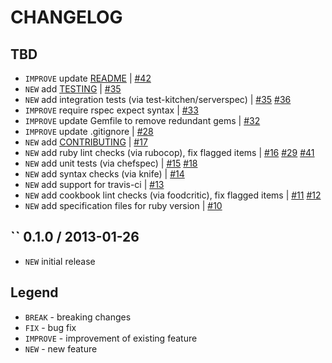 CHANGELOG
=========

TBD
------------------

- `IMPROVE` update [README](README.md) | [#42][]
- `NEW` add [TESTING](TESTING.md) | [#35][]
- `NEW` add integration tests (via test-kitchen/serverspec) | [#35][] [#36][]
- `IMPROVE` require rspec expect syntax | [#33][]
- `IMPROVE` update Gemfile to remove redundant gems | [#32][]
- `IMPROVE` update .gitignore | [#28][]
- `NEW` add [CONTRIBUTING](CONTRIBUTING.md) | [#17][]
- `NEW` add ruby lint checks (via rubocop), fix flagged items | [#16][] [#29][] [#41][]
- `NEW` add unit tests (via chefspec) | [#15][] [#18][]
- `NEW` add syntax checks (via knife) | [#14][]
- `NEW` add support for travis-ci | [#13][]
- `NEW` add cookbook lint checks (via foodcritic), fix flagged items | [#11][] [#12][]
- `NEW` add specification files for ruby version | [#10][]

``
0.1.0 / 2013-01-26
------------------

- `NEW` initial release


Legend
------

- `BREAK`   - breaking changes
- `FIX`     - bug fix
- `IMPROVE` - improvement of existing feature
- `NEW`     - new feature

<!--- The following link definition list is generated by PimpMyChangelog --->
[#10]: https://github.com/jhx/cookbook-network/issues/10
[#11]: https://github.com/jhx/cookbook-network/issues/11
[#12]: https://github.com/jhx/cookbook-network/issues/12
[#13]: https://github.com/jhx/cookbook-network/issues/13
[#14]: https://github.com/jhx/cookbook-network/issues/14
[#15]: https://github.com/jhx/cookbook-network/issues/15
[#16]: https://github.com/jhx/cookbook-network/issues/16
[#17]: https://github.com/jhx/cookbook-network/issues/17
[#18]: https://github.com/jhx/cookbook-network/issues/18
[#28]: https://github.com/jhx/cookbook-network/issues/28
[#29]: https://github.com/jhx/cookbook-network/issues/29
[#32]: https://github.com/jhx/cookbook-network/issues/32
[#33]: https://github.com/jhx/cookbook-network/issues/33
[#35]: https://github.com/jhx/cookbook-network/issues/35
[#36]: https://github.com/jhx/cookbook-network/issues/36
[#41]: https://github.com/jhx/cookbook-network/issues/41
[#42]: https://github.com/jhx/cookbook-network/issues/42
